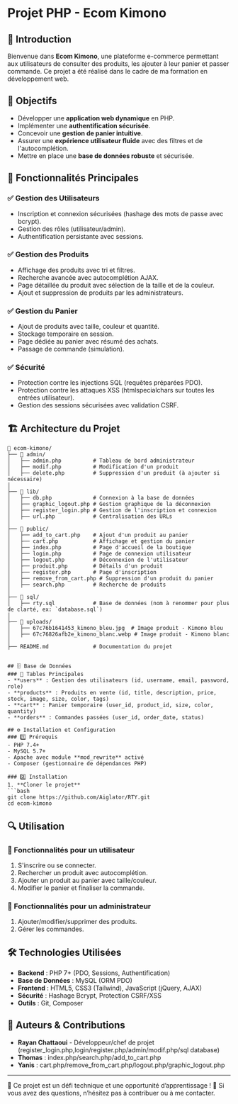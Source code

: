 # Projet PHP - Ecom Kimono

## 📌 Introduction
Bienvenue dans **Ecom Kimono**, une plateforme e-commerce permettant aux utilisateurs de consulter des produits, les ajouter à leur panier et passer commande. Ce projet a été réalisé dans le cadre de ma formation en développement web.

## 🎯 Objectifs
- Développer une **application web dynamique** en PHP.
- Implémenter une **authentification sécurisée**.
- Concevoir une **gestion de panier intuitive**.
- Assurer une **expérience utilisateur fluide** avec des filtres et de l'autocomplétion.
- Mettre en place une **base de données robuste** et sécurisée.

## 🚀 Fonctionnalités Principales
### ✅ Gestion des Utilisateurs
- Inscription et connexion sécurisées (hashage des mots de passe avec bcrypt).
- Gestion des rôles (utilisateur/admin).
- Authentification persistante avec sessions.

### ✅ Gestion des Produits
- Affichage des produits avec tri et filtres.
- Recherche avancée avec autocomplétion AJAX.
- Page détaillée du produit avec sélection de la taille et de la couleur.
- Ajout et suppression de produits par les administrateurs.

### ✅ Gestion du Panier
- Ajout de produits avec taille, couleur et quantité.
- Stockage temporaire en session.
- Page dédiée au panier avec résumé des achats.
- Passage de commande (simulation).

### ✅ Sécurité
- Protection contre les injections SQL (requêtes préparées PDO).
- Protection contre les attaques XSS (htmlspecialchars sur toutes les entrées utilisateur).
- Gestion des sessions sécurisées avec validation CSRF.

## 🏗 Architecture du Projet
```
📂 ecom-kimono/
├── 📂 admin/
│   ├── admin.php          # Tableau de bord administrateur
│   ├── modif.php          # Modification d'un produit
│   ├── delete.php         # Suppression d'un produit (à ajouter si nécessaire)
│
├── 📂 lib/
│   ├── db.php             # Connexion à la base de données
│   ├── graphic_logout.php # Gestion graphique de la déconnexion
│   ├── register_login.php # Gestion de l'inscription et connexion
│   ├── url.php            # Centralisation des URLs
│
├── 📂 public/
│   ├── add_to_cart.php    # Ajout d'un produit au panier
│   ├── cart.php           # Affichage et gestion du panier
│   ├── index.php          # Page d'accueil de la boutique
│   ├── login.php          # Page de connexion utilisateur
│   ├── logout.php         # Déconnexion de l'utilisateur
│   ├── produit.php        # Détails d'un produit
│   ├── register.php       # Page d'inscription
│   ├── remove_from_cart.php # Suppression d'un produit du panier
│   ├── search.php         # Recherche de produits
│
├── 📂 sql/
│   ├── rty.sql            # Base de données (nom à renommer pour plus de clarté, ex: `database.sql`)
│
├── 📂 uploads/
│   ├── 67c76b1641453_kimono_bleu.jpg  # Image produit - Kimono bleu
│   ├── 67c76826afb2e_kimono_blanc.webp # Image produit - Kimono blanc
│
├── README.md              # Documentation du projet


## 🗄 Base de Données
### 📌 Tables Principales
- **users** : Gestion des utilisateurs (id, username, email, password, role)
- **products** : Produits en vente (id, title, description, price, stock, image, size, color, tags)
- **cart** : Panier temporaire (user_id, product_id, size, color, quantity)
- **orders** : Commandes passées (user_id, order_date, status)

## ⚙ Installation et Configuration
### 1️⃣ Prérequis
- PHP 7.4+
- MySQL 5.7+
- Apache avec module **mod_rewrite** activé
- Composer (gestionnaire de dépendances PHP)

### 2️⃣ Installation
1. **Cloner le projet**
```bash
git clone https://github.com/Aiglator/RTY.git
cd ecom-kimono
```

## 🔍 Utilisation
### 🎯 Fonctionnalités pour un utilisateur
1. S'inscrire ou se connecter.
2. Rechercher un produit avec autocomplétion.
3. Ajouter un produit au panier avec taille/couleur.
4. Modifier le panier et finaliser la commande.

### 🔑 Fonctionnalités pour un administrateur
1. Ajouter/modifier/supprimer des produits.
2. Gérer les commandes.

## 🛠 Technologies Utilisées
- **Backend** : PHP 7+ (PDO, Sessions, Authentification)
- **Base de Données** : MySQL (ORM PDO)
- **Frontend** : HTML5, CSS3 (Tailwind), JavaScript (jQuery, AJAX)
- **Sécurité** : Hashage Bcrypt, Protection CSRF/XSS
- **Outils** : Git, Composer

## 📌 Auteurs & Contributions
- **Rayan Chattaoui** - Développeur/chef de projet (register_login.php,login/register.php/admin/modif.php/sql database)
- **Thomas** : index.php/search.php/add_to_cart.php
- **Yanis** : cart.php/remove_from_cart.php/logout.php/graphic_logout.php


---
📌 Ce projet est un défi technique et une opportunité d’apprentissage ! 🚀 Si vous avez des questions, n’hésitez pas à contribuer ou à me contacter.

